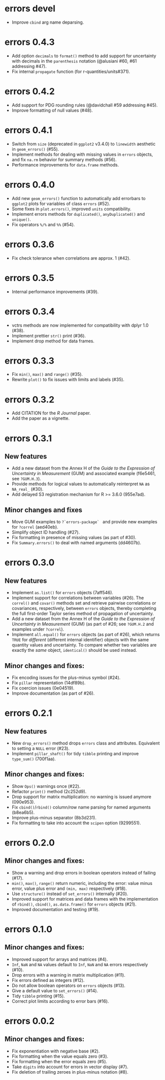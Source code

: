 # errors devel

- Improve `cbind` arg name deparsing.

# errors 0.4.3

- Add option `decimals` to `format()` method to add support for uncertainty with
  decimals in the `parenthesis` notation (@alusiani #60, #61 addressing #47).
- Fix internal `propagate` function (for r-quantities/units#371).

# errors 0.4.2

- Add support for PDG rounding rules (@davidchall #59 addressing #45).
- Improve formatting of null values (#48).

# errors 0.4.1

- Switch from `size` (deprecated in `ggplot2` v3.4.0) to `linewidth` aesthetic
  in `geom_errors()` (#55).
- Implement methods for dealing with missing values in `errors` objects,
  and fix `na.rm` behavior for summary methods (#56).
- Performance improvements for `data.frame` methods.

# errors 0.4.0

- Add new `geom_errors()` function to automatically add errorbars to `ggplot2`
  plots for variables of class `errors` (#52).
- Some fixes in `plot.errors()`, improved `units` compatibility.
- Implement errors methods for `duplicated()`, `anyDuplicated()` and `unique()`.
- Fix operators `%/%` and `%%` (#54).

# errors 0.3.6

- Fix check tolerance when correlations are approx. 1 (#42).

# errors 0.3.5

- Internal performance improvements (#39).

# errors 0.3.4

- vctrs methods are now implemented for compatibility with dplyr 1.0 (#38).
- Implement prettier `str()` print (#36).
- Implement drop method for data frames.

# errors 0.3.3

- Fix `min()`, `max()` and `range()` (#35).
- Rewrite `plot()` to fix issues with limits and labels (#35).

# errors 0.3.2

- Add CITATION for the *R Journal* paper.
- Add the paper as a vignette.

# errors 0.3.1

## New features

- Add a new dataset from the Annex H of the *Guide to the Expression of
  Uncertainty in Measurement* (GUM) and associated example (f6e5461, see `?GUM.H.3`).
- Provide methods for logical values to automatically reinterpret `NA` as
  `NA_real_` (#30).
- Add delayed S3 registration mechanism for R >= 3.6.0 (955e7ad).

## Minor changes and fixes

- Move GUM examples to ``?`errors-package` `` and provide new examples for
  `?correl` (aed40eb).
- Simplify object ID handling (#27).
- Fix formatting in presence of missing values (as part of #30).
- Fix `Summary.errors()` to deal with named arguments (dd4607b).

# errors 0.3.0

## New features

- Implement `as.list()` for `errors` objects (7aff546).
- Implement support for correlations between variables (#26). The `correl()` and
  `covar()` methods set and retrieve pairwise correlations or covariances,
  respectively, between `errors` objects, thereby completing the full
  first-order Taylor series method of propagation of uncertainty.
- Add a new dataset from the Annex H of the *Guide to the Expression of
  Uncertainty in Measurement* (GUM) (as part of #26; see `?GUM.H.2` and examples
  under `?correl`).
- Implement `all.equal()` for `errors` objects (as part of #26), which returns
  `TRUE` for *different* (different internal identifier) objects with the same
  quantity values and uncertainty. To compare whether two variables are exactly
  the *same* object, `identical()` should be used instead.

## Minor changes and fixes:

- Fix encoding issues for the plus-minus symbol (#24).
- Fix `pillar` representation (14df89b).
- Fix coercion issues (0e04519).
- Improve documentation (as part of #26).

# errors 0.2.1

## New features

- New `drop_errors()` method drops `errors` class and attributes. Equivalent to
  setting a `NULL` error (#23).
- Implement `pillar_shaft()` for tidy `tibble` printing and improve `type_sum()`
  (700f1aa).

## Minor changes and fixes:

- Show `Ops()` warnings once (#22).
- Refactor `print()` method (2c252d9).
- Drop support for matrix multiplication: no warning is issued anymore (090e953).
- Fix `cbind()`/`rbind()` column/row name parsing for named arguments (b8ea6b5).
- Improve plus-minus separator (8b3d231).
- Fix formatting to take into account the `scipen` option (9299551).

# errors 0.2.0

## Minor changes and fixes:

- Show a warning and drop errors in boolean operators instead of failing (#17).
- `min()`, `max()`, `range()` return numeric, including the error: value minus
  error, value plus error and `(min, max)` respectively (#18).
- Use `structure()` instead of `set_errors()` internally (#20).
- Improved support for matrices and data frames with the implementation of
  `rbind()`, `cbind()`, `as.data.frame()` for `errors` objects (#21).
- Improved documentation and testing (#19).

# errors 0.1.0

## Minor changes and fixes:

- Improved support for arrays and matrices (#4).
- `Inf`, `NaN` and `NA` values default to `Inf`, `NaN` and `NA` errors
  respectively (#10).
- Drop errors with a warning in matrix multiplication (#11).
- Fix errors defined as integers (#12).
- Do not allow boolean operators on `errors` objects (#13).
- Give a default value to `set_errors()` (#14).
- Tidy `tibble` printing (#15).
- Correct plot limits according to error bars (#16).

# errors 0.0.2

## Minor changes and fixes:

- Fix exponentiation with negative base (#2).
- Fix formatting when the value equals zero (#3).
- Fix formatting when the error equals zero (#5).
- Take `digits` into account for errors in vector display (#7).
- Fix deletion of trailing zeroes in plus-minus notation (#8).
